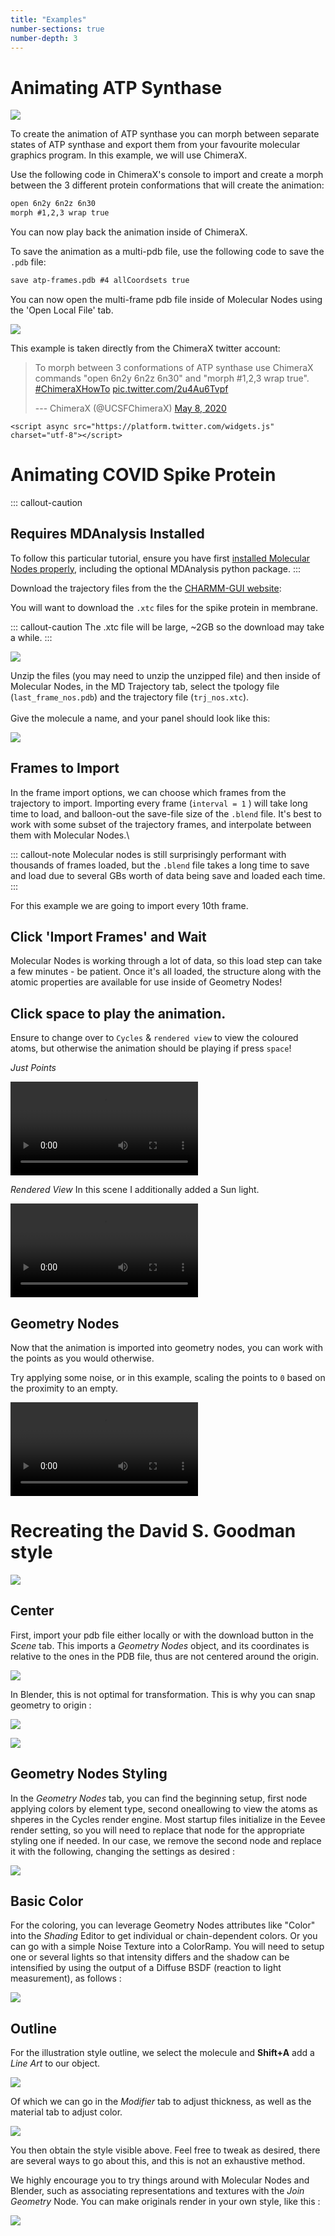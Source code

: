 ```yaml
---
title: "Examples"
number-sections: true
number-depth: 3
---
```


# Animating ATP Synthase

![](https://github.com/BradyAJohnston/MolecularNodes/raw/main/img/atp-animation-demo.gif)

To create the animation of ATP synthase you can morph between separate states of ATP synthase and export them from your favourite molecular graphics program.
In this example, we will use ChimeraX.

Use the following code in ChimeraX's console to import and create a morph between the 3 different protein conformations that will create the animation:

``` html
open 6n2y 6n2z 6n30
morph #1,2,3 wrap true
```

You can now play back the animation inside of ChimeraX.

To save the animation as a multi-pdb file, use the following code to save the `.pdb` file:

``` html
save atp-frames.pdb #4 allCoordsets true
```

You can now open the multi-frame pdb file inside of Molecular Nodes using the 'Open Local File' tab.

![](images/paste-4EFDF204.png)

This example is taken directly from the ChimeraX twitter account:

<blockquote class="twitter-tweet">

<p lang="en" dir="ltr">

To morph between 3 conformations of ATP synthase use ChimeraX commands "open 6n2y 6n2z 6n30" and "morph #1,2,3 wrap true".
<a href="https://twitter.com/hashtag/ChimeraXHowTo?src=hash&amp;ref_src=twsrc%5Etfw">#ChimeraXHowTo</a> <a href="https://t.co/2u4Au6Tvpf">pic.twitter.com/2u4Au6Tvpf</a>

</p>

--- ChimeraX (@UCSFChimeraX) <a href="https://twitter.com/UCSFChimeraX/status/1258888093068701696?ref_src=twsrc%5Etfw">May 8, 2020</a>

</blockquote>

```{=html}
<script async src="https://platform.twitter.com/widgets.js" charset="utf-8"></script>
```
# Animating COVID Spike Protein

::: callout-caution
## Requires MDAnalysis Installed

To follow this particular tutorial, ensure you have first [installed Molecular Nodes properly](installation.md), including the optional MDAnalysis python package.
:::

Download the trajectory files from the the [CHARMM-GUI website](https://charmm-gui.org/?doc=archive&lib=covid19):

You will want to download the `.xtc` files for the spike protein in membrane.

::: callout-caution
The .xtc file will be large, \~2GB so the download may take a while.
:::

![](images/paste-5562A342.png)

Unzip the files (you may need to unzip the unzipped file) and then inside of Molecular Nodes, in the MD Trajectory tab, select the tpology file (`last_frame_nos.pdb`) and the trajectory file (`trj_nos.xtc`).\
\
Give the molecule a name, and your panel should look like this:

![](images/paste-E4006B81.png)

## Frames to Import

In the frame import options, we can choose which frames from the trajectory to import.
Importing every frame (`interval = 1` ) will take long time to load, and balloon-out the save-file size of the `.blend` file.
It's best to work with some subset of the trajectory frames, and interpolate between them with Molecular Nodes.\

::: callout-note
Molecular nodes is still surprisingly performant with thousands of frames loaded, but the `.blend` file takes a long time to save and load due to several GBs worth of data being save and loaded each time.
:::

For this example we are going to import every 10th frame.

## Click 'Import Frames' and Wait

Molecular Nodes is working through a lot of data, so this load step can take a few minutes - be patient.
Once it's all loaded, the structure along with the atomic properties are available for use inside of Geometry Nodes!

## Click space to play the animation.

Ensure to change over to `Cycles` & `rendered view` to view the coloured atoms, but otherwise the animation should be playing if press `space`!

*Just Points*

![](images/spike-points.webm)

*Rendered View* In this scene I additionally added a Sun light.

![](images/spike-colour.webm)

## Geometry Nodes

Now that the animation is imported into geometry nodes, you can work with the points as you would otherwise.

Try applying some noise, or in this example, scaling the points to `0` based on the proximity to an empty.

![](images/spike-dissolve.webm)

# Recreating the David S. Goodman style

![](images/molnodex-4.png)

## Center

First, import your pdb file either locally or with the download button in the *Scene* tab. This imports a *Geometry Nodes* object, and its coordinates is relative to the ones in the PDB file, thus are not centered around the origin. 

![](images/molnodex-1.png)

In Blender, this is not optimal for transformation. This is why you can snap geometry to origin :

![](images/molnodex-2.png)

![](images/molnodex-3.png)

## Geometry Nodes Styling

In the *Geometry Nodes* tab, you can find the beginning setup, first node applying colors by element type, second oneallowing to view the atoms as shperes in the Cycles render engine. Most startup files initialize in the Eevee render setting, so you will need to replace that node for the appropriate styling one if needed. In our case, we remove the second node and replace it with the following, changing the settings as desired :

![](images/molnodex-6.png)

## Basic Color

For the coloring, you can leverage Geometry Nodes attributes like "Color" into the *Shading* Editor to get individual or chain-dependent colors. Or you can go with a simple Noise Texture into a ColorRamp. You will need to setup one or several lights so that intensity differs and the shadow can be intensified by using the output of a Diffuse BSDF (reaction to light measurement), as follows :

![](images/molnodex-8.png)

## Outline

For the illustration style outline, we select the molecule and **Shift+A** add a *Line Art* to our object.

![](images/molnodex-5.png)

Of which we can go in the *Modifier* tab to adjust thickness, as well as the material tab to adjust color.

![](images/molnodex-6.png)

You then obtain the style visible above. Feel free to tweak as desired, there are several ways to go about this, and this is not an exhaustive method.

We highly encourage you to try things around with Molecular Nodes and Blender, such as associating representations and textures with the *Join Geometry* Node. You can make originals render in your own style, like this :

![](images/shader_ex.gif)

